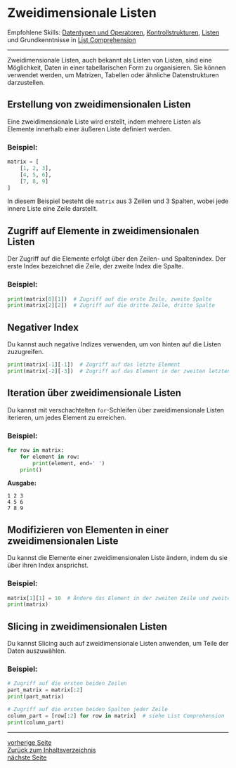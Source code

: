 # Zweidimensionale Listen

Empfohlene Skills: [Datentypen und Operatoren](01_datentypen_operationen.md), [Kontrollstrukturen](02_kontrollstrukturen.md), [Listen](04_listen.md) und 
Grundkenntnisse in [List Comprehension](06_list_comprehension.md)

---

Zweidimensionale Listen, auch bekannt als Listen von Listen, sind eine Möglichkeit, Daten in einer tabellarischen Form zu 
organisieren. Sie können verwendet werden, um Matrizen, Tabellen oder ähnliche Datenstrukturen darzustellen.


## Erstellung von zweidimensionalen Listen

Eine zweidimensionale Liste wird erstellt, indem mehrere Listen als Elemente innerhalb einer äußeren Liste definiert werden.

### Beispiel:

```python
matrix = [
    [1, 2, 3],
    [4, 5, 6],
    [7, 8, 9]
]
```

In diesem Beispiel besteht die `matrix` aus 3 Zeilen und 3 Spalten, wobei jede innere Liste eine Zeile darstellt.


## Zugriff auf Elemente in zweidimensionalen Listen

Der Zugriff auf die Elemente erfolgt über den Zeilen- und Spaltenindex. Der erste Index bezeichnet die Zeile, der zweite Index die Spalte.

### Beispiel:

```python
print(matrix[0][1])  # Zugriff auf die erste Zeile, zweite Spalte 
print(matrix[2][2])  # Zugriff auf die dritte Zeile, dritte Spalte 
```


## Negativer Index

Du kannst auch negative Indizes verwenden, um von hinten auf die Listen zuzugreifen.

```python
print(matrix[-1][-1])  # Zugriff auf das letzte Element 
print(matrix[-2][-3])  # Zugriff auf das Element in der zweiten letzten Zeile und dritten letzten Spalte
```


## Iteration über zweidimensionale Listen

Du kannst mit verschachtelten `for`-Schleifen über zweidimensionale Listen iterieren, um jedes Element zu erreichen.

### Beispiel:

```python
for row in matrix:
    for element in row:
        print(element, end=' ')
    print()
```

**Ausgabe:**

```
1 2 3 
4 5 6 
7 8 9 
```


## Modifizieren von Elementen in einer zweidimensionalen Liste

Du kannst die Elemente einer zweidimensionalen Liste ändern, indem du sie über ihren Index ansprichst.

### Beispiel:

```python
matrix[1][1] = 10  # Ändere das Element in der zweiten Zeile und zweiten Spalte
print(matrix)  
```


## Slicing in zweidimensionalen Listen

Du kannst Slicing auch auf zweidimensionale Listen anwenden, um Teile der Daten auszuwählen.

### Beispiel:

```python
# Zugriff auf die ersten beiden Zeilen
part_matrix = matrix[:2]
print(part_matrix)  

# Zugriff auf die ersten beiden Spalten jeder Zeile
column_part = [row[:2] for row in matrix]  # siehe List Comprehension
print(column_part)  
```

---

[vorherige Seite](04_listen.md)  
[Zurück zum Inhaltsverzeichnis](00_inhaltsverzeichnis.md)  
[nächste Seite](06_list_comprehension.md)